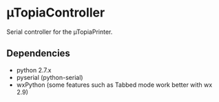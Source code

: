 # µTopiaController
Serial controller for the µTopiaPrinter.

## Dependencies
  * python 2.7.x
  * pyserial (python-serial)
  * wxPython (some features such as Tabbed mode work better with wx 2.9)
